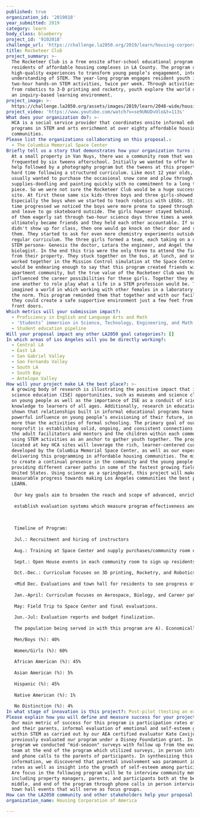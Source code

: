 ```yaml
---
published: true
organization_id: '2019018'
year_submitted: 2019
category: learn
body_class: blueberry
project_id: '9102018'
challenge_url: 'https://challenge.la2050.org/2019/learn/housing-corporation-of-america/'
title: Rocketeer Club
project_summary: >-
  The Rocketeer Club is a free onsite after-school educational program for the
  residents of affordable housing complexes in LA County. The program offers
  high-quality experiences to transform young people’s engagement, interest, and
  understanding of STEM. The year-long program engages resident youth in
  two-hour hands-on STEM activities, twice per week. Through activities ranging
  from robotics to 3-D printing and rocketry, youth explore the world of STEM in
  an inquiry-based learning environment.
project_image: >-
  https://challenge.la2050.org/assets/images/2019/learn/2048-wide/housing-corporation-of-america.jpg
project_video: 'https://www.youtube.com/watch?v=se9UNUDvUlo&t=113s'
What does your organization do?: >-
  HCA is a social service provider that coordinates onsite informal education
  programs in STEM and arts enrichment at over eighty affordable housing
  communities.
Please list the organizations collaborating on this proposal.:
  - The Columbia Memorial Space Center
Briefly tell us a story that demonstrates how your organization turns inspiration into impact.: >-
  At a small property in Van Nuys, there was a community room that was being
  frequented by six tweens afterschool. Initially we wanted to offer homework
  help followed by a photography program but the tweens at this property had a
  hard time following a structured curriculum. Like most 12 year olds, they
  usually wanted to purchase the occasional snow cone and plow through our art
  supplies-doodling and painting quickly with no commitment to a long term art
  piece. So we were not sure the Rocketeer Club would be a huge success at this
  site. At first these same six kids-three boys and three girls-showed interest.
  Especially the boys when we started to teach robotics with LEGOs. Still as
  time progressed we noticed the boys were more prone to speed through a project
  and leave to go skateboard outside. The girls however stayed behind. The three
  of them eagerly sat through two-hour science days three times a week. They
  ultimately became friends and they held each other accountable. If someone
  didn't show up for class, then one would go knock on their door and remind
  them. They started to ask for even more chemistry experiments outside of the
  regular curriculum. The three girls formed a team, each taking on a different
  STEM persona- Genesis the doctor, Lotara the engineer, and Angel the
  biologist. In the end this trio were the only three to attend the field trip
  from their property. They stuck together on the bus, at lunch, and smoothly
  worked together in the Mission Control simulation at the Space Center. It
  would be endearing enough to say that this program created friends within an
  apartment community, but the true value of the Rocketeer Club was that it
  influenced the career possibilities for these girls. Together they empowered
  one another to role play what a life in a STEM profession would be. They
  imagined a world in which working with other females in a laboratory would be
  the norm. This program reminded them that together and with our facilitation
  they could create a safe supportive environment just a few feet from their
  front doors.
Which metrics will your submission impact?:
  - Proficiency in English and Language Arts and Math
  - 'Students’ immersion in Science, Technology, Engineering, and Math content'
  - Student education pipeline
Will your proposal impact any other LA2050 goal categories?: []
In which areas of Los Angeles will you be directly working?:
  - Central LA
  - East LA
  - San Gabriel Valley
  - San Fernando Valley
  - South LA
  - South Bay
  - Antelope Valley
How will your project make LA the best place?: >-
  A growing body of research is illustrating the positive impact that informal
  science education (ISE) opportunities, such as museums and science clubs, have
  on young people as well as the importance of ISE as a conduit of science
  knowledge to learners of all ages. Additionally, research in education has
  shown that relationships built in informal educational programs have a very
  powerful influence on young people’s envisioning of their future, in some ways
  more than the activities of formal schooling. The primary goal of our
  nonprofit is establishing solid, ongoing, and consistent connections between
  the adult facilitators and mentors and the children within each community,
  using STEM activities as an anchor to gather youth together. The programs
  located at key HCA sites will leverage the rich, learner-centered curriculum
  developed by the Columbia Memorial Space Center, as well as our expertise in
  delivering this programming in affordable housing communities. The mission is
  to create a continual presence in the community and the young people’s lives,
  providing different career paths in some of the fastest growing fields in the
  United States. Using science as a springboard, this project will make
  measurable progress towards making Los Angeles communities the best place to
  LEARN.
   
   Our key goals aim to broaden the reach and scope of advanced, enriching courses which are not otherwise attainable to under-resourced people outside of their homes. Goal 1: To increase weekly class size in programs at our 25 sites with current ongoing programs. Goal 2: To increase the number of properties in our portfolio participating in the Rocketeer Club program in partnership with Columbia Memorial Space Center (CMSC) from six in the 2017 program up to 10 for the following. Goal 3: To
   
   establish evaluation systems which measure program effectiveness and impact of increased promotion across HCA’s portfolio.
   
   
   
   Timeline of Program:
   
   Jul.: Recruitment and hiring of instructors
   
   Aug.: Training at Space Center and supply purchases/community room organization
   
   Sept.: Open House events in each community room to sign up residents, promotion of club, and classroom set up by instructors. Early evaluation of student’s self-esteem and comfort with STEM.
   
   Oct.-Dec.: Curriculum focuses on 3D printing, Rocketry, and Robotics.
   
   <Mid Dec. Evaluations and town hall for residents to see progress of students>
   
   Jan.-April: Curriculum focuses on Aerospace, Biology, and Career pathways.
   
   May: Field Trip to Space Center and final evaluations. 
   
   Jun.-Jul: Evaluation reports and budget finalization.
   
   The population being served in with this program are A). Economically disadvantaged, B.) Historically disenfranchised, C.) Los Angeles County residents. An approximate demographic breakdown of residents served in this program previously:
   
   Men/Boys (%): 40%
   
   Women/Girls (%): 60%
   
   African American (%): 45%
   
   Asian American (%): 5%
   
   Hispanic (%): 45%
   
   Native American (%): 1%
   
   No Distinction (%): 4%
In what stage of innovation is this project?: Post-pilot (testing an expansion of concept after initially successful pilot)
Please explain how you will define and measure success for your project.: >-
  Our main metric of success for this program is participation rates of youth
  and their parents, informal evaluation of emotional and self-esteem growth
  within STEM as carried out by our AEA certified evaluator Kate Cavijo who
  previously evaluated our program under a Disney Foundation grant. In our pilot
  program we conducted "mid-season" surveys with follow up from the evaluation
  team at the end of the program which utilized surveys, in person interviews,
  and phone calls to the parents of participants. In synthesizing this
  information, we discovered that parental involvement was paramount in success
  rates as well as insight into the growth of self-esteem among participants.
  Are focus in the following program will be to interview community members
  including property managers, parents, and participants both at the beginning,
  middle, and end of the program through phone calls in person interviews and
  town hall events that will serve as focus groups.
How can the LA2050 community and other stakeholders help your proposal succeed?: []
organization_name: Housing Corporation of America

---
```

